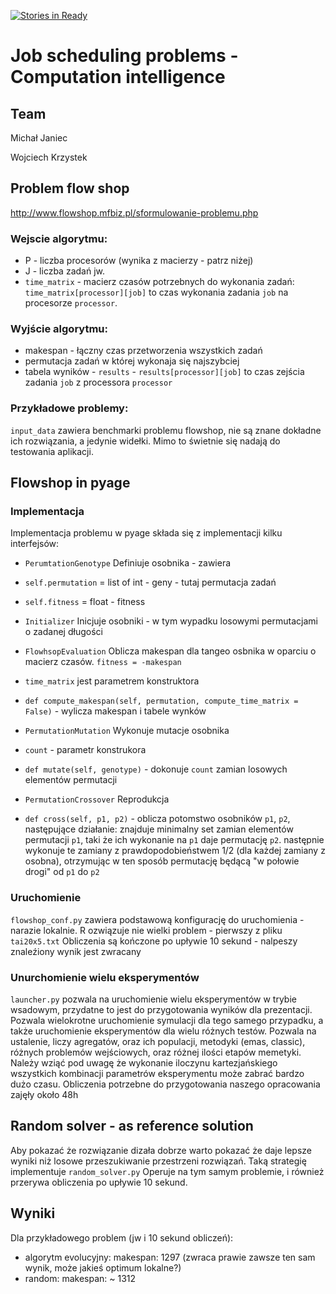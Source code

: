 [![Stories in Ready](https://badge.waffle.io/mjjaniec/pyage.png?label=ready&title=Ready)](https://waffle.io/mjjaniec/pyage)
# Job scheduling problems - Computation intelligence

## Team

Michał Janiec

Wojciech Krzystek

## Problem flow shop
<http://www.flowshop.mfbiz.pl/sformulowanie-problemu.php>

### Wejscie algorytmu:
* P - liczba procesorów (wynika z macierzy - patrz niżej)
* J - liczba zadań jw.
* `time_matrix` - macierz czasów potrzebnych do wykonania zadań: `time_matrix[processor][job]` to czas wykonania
 zadania `job` na procesorze `processor`. 

### Wyjście algorytmu:
* makespan - łączny czas przetworzenia wszystkich zadań
* permutacja zadań w której wykonaja się najszybciej
* tabela wyników - `results` - `results[processor][job]` to czas zejścia zadania `job` z processora `processor`

### Przykładowe problemy:
`input_data` zawiera benchmarki problemu flowshop, nie są znane dokładne ich rozwiązania, a jedynie widełki.
Mimo to świetnie się nadają do testowania aplikacji.


## Flowshop in pyage

### Implementacja
Implementacja problemu w pyage składa się z implementacji kilku interfejsów:

* `PerumtationGenotype` Definiuje osobnika - zawiera
 * `self.permutation` = list of int -  geny - tutaj permutacja zadań
 * `self.fitness` = float - fitness

* `Initializer` Inicjuje osobniki - w tym wypadku losowymi permutacjami o zadanej długości

* `FlowhsopEvaluation` Oblicza makespan dla tangeo osbnika w oparciu o macierz czasów. `fitness = -makespan`
 * `time_matrix` jest parametrem konstruktora
 * `def compute_makespan(self, permutation, compute_time_matrix = False)` - wylicza makespan i tabele wynków 

* `PermutationMutation` Wykonuje mutacje osobnika
 * `count` - parametr konstrukora
 * `def mutate(self, genotype)` - dokonuje `count` zamian losowych elementów permutacji
 
* `PermutationCrossover` Reprodukcja
 * `def cross(self, p1, p2)` - oblicza potomstwo osobników `p1`, `p2`, następujące działanie: znajduje minimalny set zamian elementów permutacji `p1`, taki że ich wykonanie na `p1` daje permutację `p2`. następnie wykonuje te zamiany z prawdopodobieństwem 1/2 (dla każdej zamiany z osobna), otrzymując w ten sposób permutację będącą "w połowie drogi" od `p1` do `p2`


### Uruchomienie
`flowshop_conf.py` zawiera podstawową konfigurację do uruchomienia - narazie lokalnie.
R
ozwiązuje nie wielki problem - pierwszy z pliku `tai20x5.txt`
Obliczenia są kończone po upływie 10 sekund - nalpeszy znaleźiony wynik jest zwracany

### Unurchomienie wielu eksperymentów
`launcher.py` pozwala na uruchomienie wielu eksperymentów w trybie wsadowym, przydatne to jest do przygotowania wyników dla prezentacji. Pozwala wielokrotne uruchomienie symulacji dla tego samego przypadku, a także uruchomienie eksperymentów dla wielu różnych testów. Pozwala na ustalenie, liczy agregatów, oraz ich populacji, metodyki (emas, classic), różnych problemów wejściowych, oraz różnej ilości etapów memetyki. Należy wziąć pod uwagę że wykonanie iloczynu kartezjańskiego wszystkich kombinacji parametrów eksperymentu może zabrać bardzo dużo czasu. Obliczenia potrzebne do przygotowania naszego opracowania zajęły około 48h

## Random solver - as reference solution
Aby pokazać że rozwiązanie dizała dobrze warto pokazać że daje lepsze wyniki niż 
losowe przeszukiwanie przestrzeni rozwiązań. Taką strategię implementuje `random_solver.py`
Operuje na tym samym problemie, i również przerywa obliczenia po upływie 10 sekund.

## Wyniki

Dla przykładowego problem (jw i 10 sekund obliczeń):
 
* algorytm evolucyjny: makespan: 1297 (zwraca prawie zawsze ten sam wynik, może jakieś optimum lokalne?)
* random: makespan: ~ 1312







 

